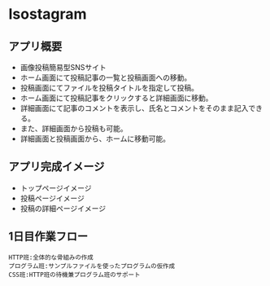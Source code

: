 # Isostagram


## アプリ概要

- 画像投稿簡易型SNSサイト
- ホーム画面にて投稿記事の一覧と投稿画面への移動。
- 投稿画面にてファイルを投稿タイトルを指定して投稿。
- ホーム画面にて投稿記事をクリックすると詳細画面に移動。
- 詳細画面にて記事のコメントを表示し、氏名とコメントをそのまま記入できる。
- また、詳細画面から投稿も可能。
- 詳細画面と投稿画面から、ホームに移動可能。

## アプリ完成イメージ

- トップページイメージ
- 投稿ページイメージ
- 投稿の詳細ページイメージ


## 1日目作業フロー

    HTTP班:全体的な骨組みの作成
    プログラム班:サンプルファイルを使ったプログラムの仮作成
    CSS班:HTTP班の待機兼プログラム班のサポート

## 






